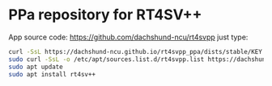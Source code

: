 # PPa repository for RT4SV++
App source code: https://github.com/dachshund-ncu/rt4svpp
just type:
```bash
curl -SsL https://dachshund-ncu.github.io/rt4svpp_ppa/dists/stable/KEY.gpg | sudo apt-key add -
sudo curl -SsL -o /etc/apt/sources.list.d/rt4svpp.list https://dachshund-ncu.github.io/rt4svpp_ppa/rt4svpp.list
sudo apt update
sudo apt install rt4sv++
```
